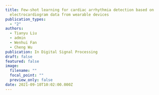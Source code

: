 ```yaml
---
title: Few-shot learning for cardiac arrhythmia detection based on
  electrocardiogram data from wearable devices
publication_types:
  - "2"
authors:
  - Tianyu Liu
  - admin
  - Wenhui Fan
  - Cheng Wu
publication: In Digital Signal Processing
draft: false
featured: false
image:
  filename: ""
  focal_point: ""
  preview_only: false
date: 2021-09-10T10:02:00.000Z
---
```

